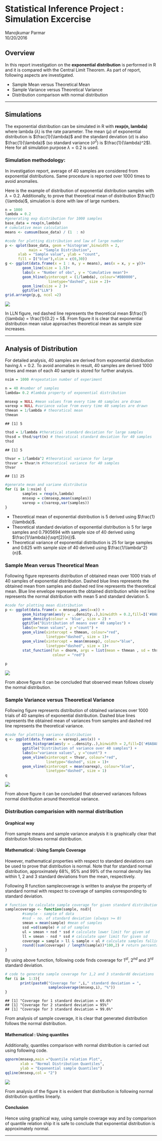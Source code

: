 # Statistical Inference Project : Simulation Excercise
Manojkumar Parmar  
10/20/2016  



## Overview

In this report investigation on the **exponential distribution** is performed in R and it is compared with the Central Limit Theorem. As part of report, following aspects are investigated.

- Sample Mean versus Theoretical Mean
- Sample Variance versus Theoretical Variance
- Distribution comparison with normal distribution

---

## Simulations

The exponential distribution can be simulated in R with **rexp(n, lambda)** where lambda ($\lambda$) is the rate parameter. The mean ($\mu$) of exponential distribution is $\frac{1}{\lambda}$ and the standard deviation ($\sigma$) is also $\frac{1}{\lambda}$ (so standard variance ($\sigma^2$) is $\frac{1}{\lambda}^2$). 
Here for all simulation purpose $\lambda = 0.2$ is used.

### Simulation methodology:
In investigation report, average of $40$ samples are considered from exponential distributions. Same procedure is reported over $1000$ times to avoid anomalies.

Here is the example of distribution of exponential distribution samples with $\lambda = 0.2$. Additionally, to prove that theoretical mean of distribution $\frac{1}{\lambda}$, simulation is done with law of large numbers.



```r
n = 1000
lambda = 0.2
#generating exp distribution for 1000 samples
base_data = rexp(n,lambda)
# cumulative mean calculation
means <- cumsum(base_data) / (1  : n)
```


```r
#code for plotting distribution and law of large number
p <- qplot(base_data, geom ='histogram',binwidth = 2,
           main = "Sample Distribution",
      xlab = "Sample value", ylab = "count",
      fill = I("blue"),xlim = c(0,30))
g <- ggplot(data.frame(x = 1 : n, y = means), aes(x = x, y = y))+
        geom_line(size = 1.5)+
        labs(x = "Number of obs", y = "Cumulative mean")+
        geom_hline(yintercept = (1/lambda), colour="#BB0000", 
                    linetype="dashed", size = 2)+
        geom_line(size = 2 )+
        ggtitle("LLN")
grid.arrange(p,g, ncol =2)
```

![](assignment1_files/figure-html/unnamed-chunk-2-1.png)<!-- -->

In LLN figure, red dashed line represents the theoretical mean $\frac{1}{\lambda} = \frac{1}{0.2} = 5$. From figure it is clear that exponential distribution mean value approaches theoretical mean as sample size increases.

---

## Analysis of Distribution

For detailed analysis, $40$ samples are derived from exponential distribution having $\lambda = 0.2$. To avoid anomalies in result, $40$ samples are derived $1000$ times and mean of each $40$ sample is stored for further analysis.


```r
nsim = 1000 #repeatation number of experiment

n = 40 #number of samples
lambda= 0.2 #lambda property of exponential distribution

mnsexp = NULL #mean values from every time 40 samples are drawn
varexp = NULL #variance value from every time 40 samples are drawn
thmean = 1/lambda # theoratical mean
thmean
```

```
## [1] 5
```

```r
thsd = 1/lambda #theratical standard deviation for large samples
thssd = thsd/sqrt(n) # theoratical standard deviation for 40 samples
thsd
```

```
## [1] 5
```

```r
thvar = 1/lambda^2 #theoratical variance for large
thsvar = thvar/n #theoratical variance for 40 samples
thvar
```

```
## [1] 25
```

```r
#generate mean and variane distributio
for (i in 1:nsim) {
        samples = rexp(n,lambda)
        mnsexp = c(mnsexp,mean(samples))
        varexp = c(varexp,var(samples))
}
```

- Theoretical mean of exponential distribution is $5$ derived using  $\frac{1}{\lambda}$.
- Theoretical standard deviation of exponential distribution is $5$ for large samples and $0.7905694$ with sample size of $40$ derived using $\frac{1/\lambda}{\sqrt[2]{n}}$.
- Theoretical variance of exponential distribution is $25$ for large samples and $0.625$ with sample size of $40$ derived using $\frac{1/\lambda^2}{n}$.

### Sample Mean versus Theoretical Mean

Following figure represents distribution of obtained mean over $1000$ trials of $40$ samples of exponential distribution. 
Dashed blue lines represents the obtained mean from samples and dashed red line represents the theoretical mean.
Blue line envelope represents the obtained distribution while red line represents the normal distribution with mean $5$ and standard deviation $5$.


```r
#code for plotting mean distribution
p <- ggplot(data.frame(x = mnsexp),aes(x=x)) + 
        geom_histogram(aes(y = ..density..),binwidth = 0.2,fill=I('#8A8A8A')) + 
        geom_density(colour = 'blue', size = 2) +
        ggtitle("Distribution of means over 40 samples") +
        labs(x="mean values", y ="count") +
        geom_vline(xintercept = thmean, colour="red", 
                   linetype="dashed", size = 1)+
        geom_vline(xintercept = mean(mnsexp), colour="blue", 
                   linetype="dashed", size = 1)+
        stat_function(fun = dnorm, args = list(mean = thmean , sd = thssd), 
                      colour = "red")
        
p
```

![](assignment1_files/figure-html/unnamed-chunk-4-1.png)<!-- -->

From above figure it can be concluded that observed mean follows closely the normal distribution.

### Sample Variance versus Theoretical Variance

Following figure represents distribution of obtained variances over $1000$ trials of $40$ samples of exponential distribution. 
Dashed blue lines represents the obtained mean of variances from samples  and dashed red line represents the theoretical variance.


```r
#code for plotting variance distribution
q <- ggplot(data.frame(x = varexp),aes(x)) + 
        geom_histogram(aes(y = ..density..),binwidth = 2,fill=I('#8A8A8A')) + 
        ggtitle("Distribution of variance over 40 samples") +
        labs(x="variance values", y ="count") +
        geom_vline(xintercept = thvar, colour="red", 
                   linetype="dashed", size = 1)+
        geom_vline(xintercept = mean(varexp), colour="blue", 
                   linetype="dashed", size = 1)
q
```

![](assignment1_files/figure-html/unnamed-chunk-5-1.png)<!-- -->

From above figure it can be concluded that observed variances follows normal distribution around theoretical variance.

### Distribution comparision with normal distribution

#### Graphical way
From sample means and sample variance analysis it is graphically clear that distribution follows normal distribution. 

#### Mathematical : Using Sample Coverage
However, mathematical properties with respect to standard deviations can be used to prove that distribution is normal.
Note that for standard normal distribution, approximately $68\%$, $95\%$ and $99\%$  of the normal density lies within $1$, $2$ and $3$ standard deviations from the mean, respectively.

Following R function samplecoverage is written to analyse the property of standard normal with respect to coverage of samples corresponding to standard deviation. 


```r
# function to calculate sample coverage for given standard distribution
samplecoverage <- function(sample, nsd){
        #sample - sample of data
        #nsd - no. of standard deviation (always >= 0)
        smean = mean(sample) #mean of samples
        ssd =sd(sample) # sd of samples
        ul = smean + nsd * ssd # calculate lower limit for given sd
        ll = smean - nsd * ssd # calculate uper limit for given sd
        coverage = sample > ll & sample < ul # calculate samples falling in limits
        round((sum(coverage) / length(sample))*100,2) # return percentage coverage
}
```

By using above function, following code finds coverage for $1^{st}$, $2^{nd}$ and $3^{rd}$ standard deviation.


```r
# code to generate sample coverage for 1,2 and 3 standardd deviations
for (i in  1:3){
       print(paste0("Coverage for ",i," standard deviation = ", 
                    samplecoverage(mnsexp,i), "%"))
}
```

```
## [1] "Coverage for 1 standard deviation = 69.6%"
## [1] "Coverage for 2 standard deviation = 95%"
## [1] "Coverage for 3 standard deviation = 99.6%"
```

From analysis of sample coverage, it is clear that generated distribution follows the normal distribution.

#### Mathematical : Using quantiles

Additionally, quantiles comparison with normal distribution is carried out using following code.


```r
qqnorm(mnsexp,main ="Quantile relation Plot", 
       xlab = "Normal Distribution Quantiles",
       ylab = "Exponential sample Quantiles")
qqline(mnsexp,col = "2")
```

![](assignment1_files/figure-html/unnamed-chunk-8-1.png)<!-- -->

From analysis of the figure it is evident that distribution is following normal distribution quntiles linearly.

#### Conclusion
Hence using graphical way, using sample coverage way and by comparison of quantile relation ship it is safe to conclude that exponential distribution is approximately normal.

---

